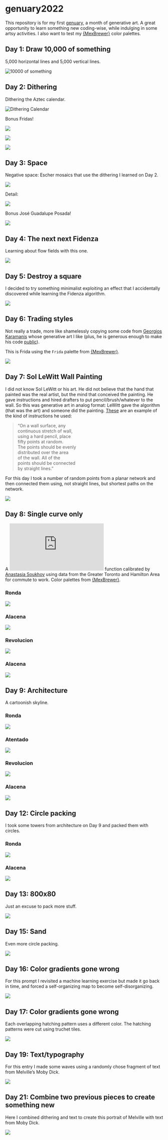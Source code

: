 
<!-- README.md is generated from README.Rmd. Please edit that file -->

# genuary2022

<!-- badges: start -->
<!-- badges: end -->

This repository is for my first [genuary](https://genuary.art/), a month
of generative art. A great opportunity to learn something new
coding-wise, while indulging in some artsy activities. I also want to
test my [{MexBrewer}](https://paezha.github.io/MexBrewer/) color
palettes.

## Day 1: Draw 10,000 of something

5,000 horizontal lines and 5,000 vertical lines.

![10000 of
something](01-10000-of-something/README_files/figure-gfm/10000-of-something-alacena-1.png)

## Day 2: Dithering

Dithering the Aztec calendar.

![Dithering
Calendar](02-dithering/README_files/figure-gfm/dithering-concha-1.png)

Bonus Fridas!

![](02-dithering/README_files/figure-gfm/dithering-frida-aurora-1.png)

![](02-dithering/README_files/figure-gfm/dithering-frida-concha-1.png)

![](02-dithering/README_files/figure-gfm/dithering-frida-frida-1.png)

## Day 3: Space

Negative space: Escher mosaics that use the dithering I learned on Day
2.

![](03-space/README_files/figure-gfm/space-escher-revolucion-1.png)

Detail:

![](03-space/README_files/figure-gfm/space-escher-revolucion-detail-1.png)

Bonus José Guadalupe Posada!

![](03-space/README_files/figure-gfm/space-posada-tierra-1.png)

## Day 4: The next next Fidenza

Learning about flow fields with this one.

![](04-fidenza/README_files/figure-gfm/paths-ex4-revolucion-1.png)

## Day 5: Destroy a square

I decided to try something minimalist exploiting an effect that I
accidentally discovered while learning the Fidenza algorithm.

![](05-break-a-square/README_files/figure-gfm/break-square-atentado-1.png)

## Day 6: Trading styles

Not really a trade, more like shamelessly copying some code from
[Georgios
Karamanis](https://github.com/gkaramanis/aRtist/tree/main/genuary) whose
generative art I like (plus, he is generous enough to make his code
[public](https://github.com/gkaramanis/aRtist/tree/main/genuary/2021/2021-3)).

This is Frida using the `Frida` palette from
[{MexBrewer}](https://paezha.github.io/MexBrewer/).

![](06-trade-styles/frida-frida.png)

## Day 7: Sol LeWitt Wall Painting

I did not know Sol LeWitt or his art. He did not believe that the hand
that painted was the real artist, but the mind that conceived the
painting. He gave instructions and hired drafters to put
pencil/brush/whatever to the wall. So this was generative art in analog
format: LeWitt gave the algorithm (that was the art) and someone did the
painting.
[These](https://observer.com/2012/10/here-are-the-instructions-for-sol-lewitts-1971-wall-drawing-for-the-school-of-the-mfa-boston/)
are an example of the kind of instructions he used:

> “On a wall surface, any  
> continuous stretch of wall,  
> using a hard pencil, place  
> fifty points at random.  
> The points should be evenly  
> distributed over the area  
> of the wall. All of the  
> points should be connected  
> by straight lines.”

For this day I took a number of random points from a planar network and
then connected them using, not straight lines, but shortest paths on the
network.

![](07-sol-lewitt-wall-drawing/slw_animation.gif)

## Day 8: Single curve only

A ![\\Gamma](https://latex.codecogs.com/png.latex?%5CGamma "\Gamma")
function calibrated by [Anastasia
Soukhov](https://soukhova.github.io/AccessPack/) using data from the
Greater Toronto and Hamilton Area for commute to work. Color palettes
from [{MexBrewer}](https://paezha.github.io/MexBrewer/).

### Ronda

![](08-single-curve-only/single-curve-ronda.png)

### Alacena

![](08-single-curve-only/single-curve-alacena.png)

### Revolucion

![](08-single-curve-only/single-curve-revolucion.png)

### Alacena

![](08-single-curve-only/single-curve-atentado.png)

## Day 9: Architecture

A cartoonish skyline.

### Ronda

![](09-architecture/skyline-ronda.png)

### Atentado

![](09-architecture/skyline-atentado.png)

### Revolucion

![](09-architecture/skyline-revolucion.png)

### Alacena

![](09-architecture/skyline-alacena.png)

## Day 12: Circle packing

I took some towers from architecture on Day 9 and packed them with
circles.

### Ronda

![](12-circle-packing/circle-packing-ronda.png)

### Alacena

![](12-circle-packing/circle-packing-alacena.png)

## Day 13: 800x80

Just an excuse to pack more stuff.

![](13-800x80/800x80-2.png)

## Day 15: Sand

Even more circle packing.

![](15-sand/sand-atentado-revolucion.png)

## Day 16: Color gradients gone wrong

For this prompt I revisited a machine learning exercise but made it go
back in time, and forced a self-organizing map to become
self-disorganizing.

![](16-gradients-gone-wrong/ggw_animation_ronda.gif)

## Day 17: Color gradients gone wrong

Each overlapping hatching pattern uses a different color. The hatching
patterns were cut using truchet tiles.

![](17-three-colors/three-colors-aurora.png)

## Day 19: Text/typography

For this entry I made some waves using a randomly chose fragment of text
from Melville’s Moby Dick.

![](19-text/text-sea-split-sequentially-revolucion.png)

## Day 21: Combine two previous pieces to create something new

Here I combined dithering and text to create this portrait of Melville
with text from Moby Dick.

![](21-combine-two/melville-text-tierra.png)
